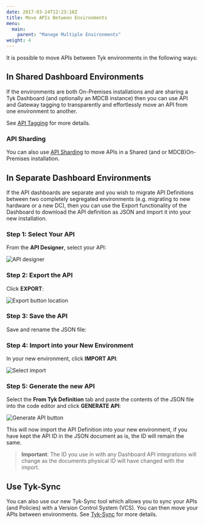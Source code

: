 ```yaml
---
date: 2017-03-24T12:23:18Z
title: Move APIs Between Environments
menu:
  main:
    parent: "Manage Multiple Environments"
weight: 4 
---
```


It is possible to move APIs between Tyk environments in the following ways:

## <a name="shared-dashboard"></a>In Shared Dashboard Environments

If the environments are both On-Premises installations and are sharing a Tyk Dashboard (and optionally an MDCB instance) then you can use API and Gateway tagging to transparently and effortlessly move an API from one environment to another.

See [API Tagging](https://tyk.io/docs/manage-multiple-environments/with-tyk-on-premises/#api-tagging) for more details.

### API Sharding

You can also use [API Sharding](https://tyk.io/docs/manage-multiple-environments/#api-sharding) to move APIs in a Shared (and or MDCB)On-Premises installation.

## <a name="separate-dashboards"></a>In Separate Dashboard Environments

If the API dashboards are separate and you wish to migrate API Definitions between two completely segregated environments (e.g. migrating to new hardware or a new DC), then you can use the Export functionality of the Dashboard to download the API definition as JSON and import it into your new installation.

### Step 1: Select Your API

From the **API Designer**, select your API:

![API designer][1]

### Step 2: Export the API

Click **EXPORT**:

![Export button location][2]

### Step 3: Save the API

Save and rename the JSON file:

### Step 4: Import into your New Environment

In your new environment, click **IMPORT API**:

![Select import][4]

### Step 5: Generate the new API

Select the **From Tyk Definition** tab and paste the contents of the JSON file into the code editor and click **GENERATE API**:

![Generate API button][5]

This will now import the API Definition into your new environment, if you have kept the API ID in the JSON document as is, the ID will remain the same.

> **Important**: The ID you use in with any Dashboard API integrations will change as the documents physical ID will have changed with the import.

## Use Tyk-Sync

You can also use our new Tyk-Sync tool which allows you to sync your APIs (and Policies) with a Version Control System (VCS). You can then move your APIs between environments. See [Tyk-Sync](/docs/manage-multiple-environments/tyk-sync/) for more details.

[1]: /docs/img/dashboard/system-management/created_apis_2.5.png
[2]: /docs/img/dashboard/system-management/export_api_2.5.png
[3]: /docs/img/dashboard/system-management/exportSaveAPI.png
[4]: /docs/img/dashboard/system-management/import_api_2.5.png
[5]: /docs/img/dashboard/system-management/generate_api_2.5.png
